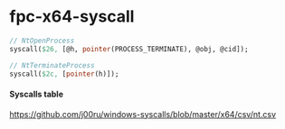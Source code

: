 # fpc-x64-syscall

```pas
// NtOpenProcess
syscall($26, [@h, pointer(PROCESS_TERMINATE), @obj, @cid]);

// NtTerminateProcess
syscall($2c, [pointer(h)]);
```

#### Syscalls table
https://github.com/j00ru/windows-syscalls/blob/master/x64/csv/nt.csv
